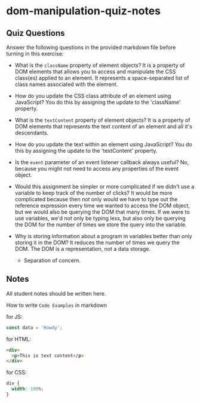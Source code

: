 # dom-manipulation-quiz-notes

## Quiz Questions

Answer the following questions in the provided markdown file before turning in this exercise:

- What is the `className` property of element objects?
  It is a property of DOM elements that allows you to access and manipulate the CSS class(es) applied to an element. It represents a space-separated list of class names associated with the element.

- How do you update the CSS class attribute of an element using JavaScript?
  You do this by assigning the update to the 'className' property.

- What is the `textContent` property of element objects?
  It is a property of DOM elements that represents the text content of an element and all it's descendants.

- How do you update the text within an element using JavaScript?
  You do this by assigning the update to the 'textContent' property.

- Is the `event` parameter of an event listener callback always useful?
  No, because you might not need to access any properties of the event object.

- Would this assignment be simpler or more complicated if we didn't use a variable to keep track of the number of clicks?
  It would be more complicated because then not only would we have to type out the reference expression every time we wanted to access the DOM object, but we would also be querying the DOM that many times. If we were to use variables, we'd not only be typing less, but also only be querying the DOM for the number of times we store the query into the variable.

- Why is storing information about a program in variables better than only storing it in the DOM?
  It reduces the number of times we query the DOM. The DOM is a representation, not a data storage.
  - Separation of concern.

## Notes

All student notes should be written here.

How to write `Code Examples` in markdown

for JS:

```javascript
const data = 'Howdy';
```

for HTML:

```html
<div>
  <p>This is text content</p>
</div>
```

for CSS:

```css
div {
  width: 100%;
}
```
